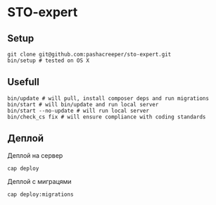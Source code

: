 # STO-expert

## Setup

```
git clone git@github.com:pashacreeper/sto-expert.git
bin/setup # tested on OS X
```

## Usefull

```
bin/update # will pull, install composer deps and run migrations
bin/start # will bin/update and run local server
bin/start --no-update # will run local server
bin/check_cs fix # will ensure compliance with coding standards
```

## Деплой

Деплой на сервер

```
cap deploy
```

Деплой с миграцями
```
cap deploy:migrations
```
